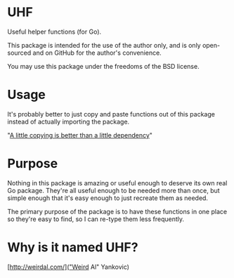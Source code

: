 # UHF

Useful helper functions (for Go).

This package is intended for the use of the author
only, and is only open-sourced and on GitHub for
the author's convenience.

You may use this package under the freedoms of the
BSD license.

# Usage

It's probably better to just copy and paste functions out
of this package instead of actually importing the package.


"[A little copying is better than a little dependency](http://go-proverbs.github.io/)"

# Purpose 

Nothing in this package is amazing or useful enough to deserve its own real Go package.
They're all useful enough to be needed more than once, but simple enough that it's easy
enough to just recreate them as needed.

The primary purpose of the package is to have these functions in one place so they're
easy to find, so I can re-type them less frequently.

# Why is it named UHF?

[http://weirdal.com/]("Weird Al" Yankovic)
